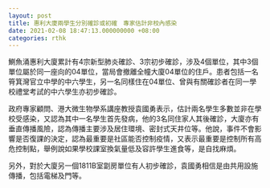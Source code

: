 ```yaml
---
layout: post
title: 惠利大廈兩學生分別確診或初確　專家估計非校內感染
date: 2021-02-08 18:47:13.000000000 +08:00
categories: rthk
---
```


鰂魚涌惠利大廈累計有4宗新型肺炎確診、3宗初步確診，涉及4個單位，其中3個單位屬於同一座向的04單位，當局會撤離全幢大廈04單位的住戶。患者包括一名筲箕灣官立中學的中六學生，另一名同樣住在04單位、曾與有關確診者在同一學校禮堂考試的中六學生亦初步確診。

政府專家顧問、港大微生物學系講座教授袁國勇表示，估計兩名學生多數並非在學校受感染，又認為其中一名學生首先發病，他的3名同住家人其後確診，大廈亦有垂直傳播風險，認為傳播主要涉及居住環境、密封式天井位等。他說，事件不會影響是否復課的決定，認為最重要是社區能否控制疫情，又表示最重要是控制所有高危控制點，舉例說如果學校課室換氣量低及容許學生進食等，是自找麻煩。

另外，對於大廈另一個1811B室劏房單位有人初步確診，袁國勇相信是由共用設施傳播，包括電梯及門等。
